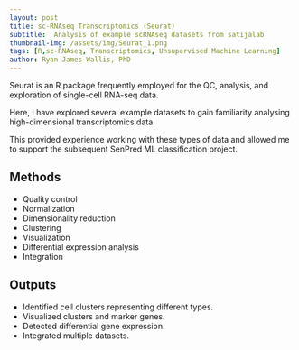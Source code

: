 ```yaml
---
layout: post
title: sc-RNAseq Transcriptomics (Seurat)
subtitle:  Analysis of example scRNAseq datasets from satijalab
thumbnail-img: /assets/img/Seurat_1.png
tags: [R,sc-RNAseq, Transcriptomics, Unsupervised Machine Learning]
author: Ryan James Wallis, PhD
---
```


Seurat is an R package frequently employed for the QC, analysis, and exploration of single-cell RNA-seq data.

Here, I have explored several example datasets to gain familiarity analysing high-dimensional transcriptomics data. 

This provided experience working with these types of data and allowed me to support the subsequent SenPred ML classification project. 

## Methods
- Quality control
- Normalization
- Dimensionality reduction
- Clustering
- Visualization
- Differential expression analysis
- Integration

## Outputs
- Identified cell clusters representing different types.
- Visualized clusters and marker genes.
- Detected differential gene expression.
- Integrated multiple datasets.

